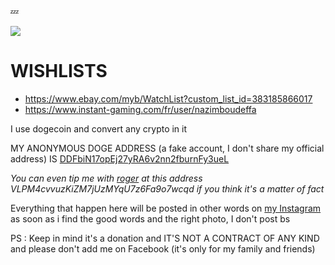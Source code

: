 💤

<a href="https://nazimboudeffa.livejournal.com/tag/github">
  <img align="center" src="https://github-readme-stats.vercel.app/api/top-langs/?username=nazimboudeffa&title_color=ffffff&text_color=c9cacc&icon_color=2bbc8a&bg_color=1d1f21" />
</a>

# WISHLISTS

* https://www.ebay.com/myb/WatchList?custom_list_id=383185866017
* https://www.instant-gaming.com/fr/user/nazimboudeffa

I use dogecoin and convert any crypto in it

MY ANONYMOUS DOGE ADDRESS (a fake account, I don't share my official address) IS [DDFbiN17opEj27yRA6v2nn2fburnFy3ueL](https://dogechain.info/address/DDFbiN17opEj27yRA6v2nn2fburnFy3ueL)

*You can even tip me with [roger](https://theholyroger.com/) at this address VLPM4cvvuzKiZM7jUzMYqU7z6Fa9o7wcqd if you think it's a matter of fact*

Everything that happen here will be posted in other words on [my Instagram](https://www.instagram.com/nazimboudeffa) as soon as i find the good words and the right photo, I don't post bs

PS : Keep in mind it's a donation and IT'S NOT A CONTRACT OF ANY KIND and please don't add me on Facebook (it's only for my family and friends)
